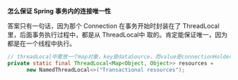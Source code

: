 **怎么保证 Spring 事务内的连接唯一性**

答案只有一句话，因为那个 Connection 在事务开始时封装在了 ThreadLocal 里，后面事务执行过程中，都是从 ThreadLocal中 取的。肯定能保证唯一，因为都是在一个线程中执行。

```java
// threadLocal中要放一个map对象，key是dataSource，而value是connectionHolder
private static final ThreadLocal<Map<Object, Object>> resources =
      new NamedThreadLocal<>("Transactional resources");
```





